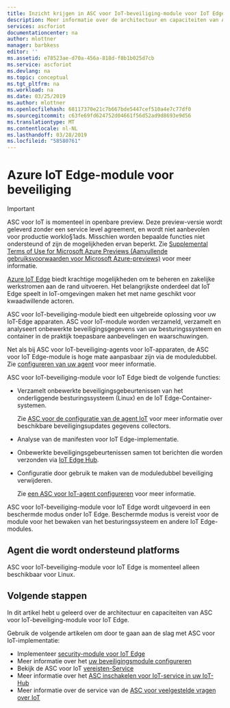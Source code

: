 ```yaml
---
title: Inzicht krijgen in ASC voor IoT-beveiliging-module voor IoT Edge | Microsoft Docs
description: Meer informatie over de architectuur en capaciteiten van ASC voor IoT-beveiliging-module voor IoT Edge.
services: ascforiot
documentationcenter: na
author: mlottner
manager: barbkess
editor: ''
ms.assetid: e78523ae-d70a-456a-818d-f8b1b025d7cb
ms.service: ascforiot
ms.devlang: na
ms.topic: conceptual
ms.tgt_pltfrm: na
ms.workload: na
ms.date: 03/25/2019
ms.author: mlottner
ms.openlocfilehash: 68117370e21c7b667bde5447cef510a4e7c77df0
ms.sourcegitcommit: c63fe69fd624752d04661f56d52ad9d8693e9d56
ms.translationtype: MT
ms.contentlocale: nl-NL
ms.lasthandoff: 03/28/2019
ms.locfileid: "58580761"
---
```

# <a name="azure-iot-edge-security-module"></a>Azure IoT Edge-module voor beveiliging

> [!IMPORTANT]
> ASC voor IoT is momenteel in openbare preview.
> Deze preview-versie wordt geleverd zonder een service level agreement, en wordt niet aanbevolen voor productie worklo§1ads. Misschien worden bepaalde functies niet ondersteund of zijn de mogelijkheden ervan beperkt. Zie [Supplemental Terms of Use for Microsoft Azure Previews (Aanvullende gebruiksvoorwaarden voor Microsoft Azure-previews)](https://azure.microsoft.com/support/legal/preview-supplemental-terms/) voor meer informatie.

[Azure IoT Edge](https://docs.microsoft.com/en-us/azure/iot-edge/) biedt krachtige mogelijkheden om te beheren en zakelijke werkstromen aan de rand uitvoeren.
Het belangrijkste onderdeel dat IoT Edge speelt in IoT-omgevingen maken het met name geschikt voor kwaadwillende actoren.

ASC voor IoT-beveiliging-module biedt een uitgebreide oplossing voor uw IoT-Edge apparaten.
ASC voor IoT-module worden verzameld, verzamelt en analyseert onbewerkte beveiligingsgegevens van uw besturingssysteem en container in de praktijk toepasbare aanbevelingen en waarschuwingen.

Net als bij ASC voor IoT-beveiliging-agents voor IoT-apparaten, de ASC voor IoT Edge-module is hoge mate aanpasbaar zijn via de moduledubbel.
Zie [configureren van uw agent](how-to-agent-configuration.md) voor meer informatie.

ASC voor IoT-beveiliging-module voor IoT Edge biedt de volgende functies:

- Verzamelt onbewerkte beveiligingsgebeurtenissen van het onderliggende besturingssysteem (Linux) en de IoT Edge-Container-systemen.
  
  Zie [ASC voor de configuratie van de agent IoT](how-to-agent-configuration.md) voor meer informatie over beschikbare beveiligingsupdates gegevens collectors.

- Analyse van de manifesten voor IoT Edge-implementatie.

- Onbewerkte beveiligingsgebeurtenissen samen tot berichten die worden verzonden via [IoT Edge Hub](https://docs.microsoft.com/en-us/azure/iot-edge/iot-edge-runtime#iot-edge-hub).

- Configuratie door gebruik te maken van de moduledubbel beveiliging verwijderen.

  Zie [een ASC voor IoT-agent configureren](how-to-agent-configuration.md) voor meer informatie.

ASC voor IoT-beveiliging-module voor IoT Edge wordt uitgevoerd in een beschermde modus onder IoT Edge.
Beschermde modus is vereist voor de module voor het bewaken van het besturingssysteem en andere IoT Edge-modules.

## <a name="agent-supported-platforms"></a>Agent die wordt ondersteund platforms

ASC voor IoT-beveiliging-module voor IoT Edge is momenteel alleen beschikbaar voor Linux.

## <a name="next-steps"></a>Volgende stappen

In dit artikel hebt u geleerd over de architectuur en capaciteiten van ASC voor IoT-beveiliging-module voor IoT Edge.

Gebruik de volgende artikelen om door te gaan aan de slag met ASC voor IoT-implementatie:

- Implementeer [security-module voor IoT Edge](how-to-deploy-edge.md)
- Meer informatie over het [uw beveiligingsmodule configureren](how-to-agent-configuration.md)
- Bekijk de ASC voor IoT [vereisten-Service](service-prerequisites.md)
- Meer informatie over het [ASC inschakelen voor IoT-service in uw IoT-Hub](quickstart-onboard-iot-hub.md)
- Meer informatie over de service van de [ASC voor veelgestelde vragen over IoT](resources-frequently-asked-questions.md)
